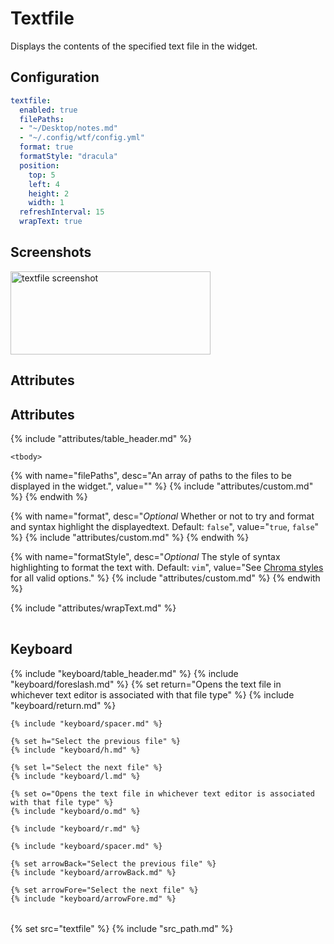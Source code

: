 # Textfile

Displays the contents of the specified text file in the widget.

## Configuration

```yaml
textfile:
  enabled: true
  filePaths:
  - "~/Desktop/notes.md"
  - "~/.config/wtf/config.yml"
  format: true
  formatStyle: "dracula"
  position:
    top: 5
    left: 4
    height: 2
    width: 1
  refreshInterval: 15
  wrapText: true
```

## Screenshots

<img class="screenshot" src="/assets/modules/textfile.png" width="320" height="133" alt="textfile screenshot" />

## Attributes

## Attributes

<table>
    {% include "attributes/table_header.md" %}

    <tbody>
{% with name="filePaths", desc="An array of paths to the files to be displayed in the widget.", value="" %}
{% include "attributes/custom.md" %}
{% endwith %}

{% with name="format", desc="<em>Optional</em> Whether or not to try and format and syntax highlight the displayedtext. Default: <code>false</code>", value="<code>true</code>, <code>false</code>" %}
{% include "attributes/custom.md" %}
{% endwith %}

{% with name="formatStyle", desc="<em>Optional</em> The style of syntax highlighting to format the text with. Default: <code>vim</code>", value="See <a href='https://github.com/alecthomas/chroma/tree/master/styles'>Chroma styles</a> for all valid options." %}
{% include "attributes/custom.md" %}
{% endwith %}

{% include "attributes/wrapText.md" %}
    </tbody>
</table>

## Keyboard

<table>
  {% include "keyboard/table_header.md" %}

  <tbody>
    {% include "keyboard/foreslash.md" %}
    {% set return="Opens the text file in whichever text editor is associated  with that file type" %}
    {% include "keyboard/return.md" %}

    {% include "keyboard/spacer.md" %}

    {% set h="Select the previous file" %}
    {% include "keyboard/h.md" %}

    {% set l="Select the next file" %}
    {% include "keyboard/l.md" %}

    {% set o="Opens the text file in whichever text editor is associated  with that file type" %}
    {% include "keyboard/o.md" %}

    {% include "keyboard/r.md" %}

    {% include "keyboard/spacer.md" %}

    {% set arrowBack="Select the previous file" %}
    {% include "keyboard/arrowBack.md" %}

    {% set arrowFore="Select the next file" %}
    {% include "keyboard/arrowFore.md" %}
  </tbody>
</table>

{% set src="textfile" %}
{% include "src_path.md" %}